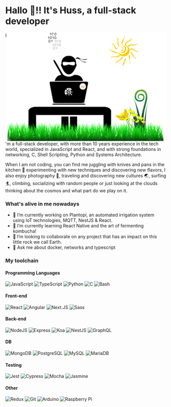 <link href="profile.css" rel="stylesheet"></link>

# Hallo 🖖!! It's Huss, a full-stack developer

<img align="right" alt="illustration of web developer ninja with grass" src="./assets/NinjaDesktop.svg" width="500" height="340" />

  I'm a full-stack developer, with more than 10 years experience in the tech world, specialized in JavaScript and React, and with strong foundations in networking, C, Shell Scripting, Python and Systems Architecture.

  When I am not coding, you can find me juggling with knives and pans in the kitchen 🥘 experimenting with new techniques and discovering new flavors, I also enjoy photography 📸, traveling and discovering new cultures 🌏, surfing 🏄, climbing, socializing with random people or just looking at the clouds thinking about the cosmos and what part do we play on it.

### What's alive in me nowadays

  - 🔭 I’m currently working on Plantopi, an automated irrigation system using IoT technologies, MQTT, NestJS & React.
  - 🌱 I’m currently learning React Native and the art of fermenting kombucha!
  - 👯 I’m looking to collaborate on any project that has an impact on this little rock we call Earth.
  - 💬 Ask me about docker, networks and typescript

### My toolchain

#### Programming Languages
<p><img alt="JavaScript" src="https://img.shields.io/badge/JavaScript-F7DF1E?style=for-the-badge&logo=javascript&logoColor=black" />
  <img alt="TypeScript" src="https://img.shields.io/badge/TypeScript-3178C6?style=for-the-badge&logo=typescript&logoColor=white" />
  <img alt="Python" src="https://img.shields.io/badge/Python-3776AB?style=for-the-badge&logo=python&logoColor=white" />
  <img alt="C" src="https://img.shields.io/badge/C/C++-00599C?style=for-the-badge&logo=C&logoColor=white" />
  <img alt="Bash" src="https://img.shields.io/badge/Bash-4EAA25?style=for-the-badge&logo=gnu-bash&logoColor=white" /></p>

#### Front-end
<p><img alt="React" src="https://img.shields.io/badge/React-45b8d8?style=for-the-badge&logo=react&logoColor=white" />
  <img alt="Angular" src="https://img.shields.io/badge/Angular-DD0031?logo=angular&amp;logoColor=white&amp;style=for-the-badge">
  <img alt="Next.JS" src="https://img.shields.io/badge/Next.js-33333d?style=for-the-badge&logo=next.js&logoColor=white" />
  <img alt="Sass" src="https://img.shields.io/badge/Sass-CC6699?style=for-the-badge&logo=sass&logoColor=white" />
</p>

#### Back-end
<p><img alt="NodeJS" src="https://img.shields.io/badge/NodeJS-339933?style=for-the-badge&logo=Node.js&logoColor=white" />
  <img alt="Express" src="https://img.shields.io/badge/Express-404D59?style=for-the-badge&logo=express&logoColor=white" />
  <img alt="Koa" src="https://img.shields.io/badge/Koa-33333d?style=for-the-badge&logo=kaggle&logoColor=white" />
  <img alt="NestJS" src="https://img.shields.io/badge/NestJS-E0234E?style=for-the-badge&logo=nestJS&logoColor=white" />
  <img alt="GraphQL" src="https://img.shields.io/badge/GraphQL-E10098?style=for-the-badge&logo=graphql&logoColor=white" />
</p>

#### DB
<p><img alt="MongoDB" src="https://img.shields.io/badge/MongoDB-13aa52?style=for-the-badge&logo=mongodb&logoColor=white" />
  <img alt="PostgreSQL" src="https://img.shields.io/badge/PostgreSQL-316192?style=for-the-badge&logo=postgresql&logoColor=white" />
  <img alt="MySQL" src="https://img.shields.io/badge/MySQL-F29111?style=for-the-badge&logo=mysql&logoColor=white" />
  <img alt="MariaDB" src="https://img.shields.io/badge/MariaDB-4E629A?style=for-the-badge&logo=mariadb&logoColor=white" /></p>
  
#### Testing
<p><img alt="Jest" src="https://img.shields.io/badge/Jest-C21325?style=for-the-badge&logo=jest&logoColor=white" />
  <img alt="Cypress" src="https://img.shields.io/badge/Cypress-17202C?style=for-the-badge&logo=cypress&logoColor=white" />
  <img alt="Mocha" src="https://img.shields.io/badge/Mocha-8d6748?style=for-the-badge&logo=mocha&logoColor=white" />
  <img alt="Jasmine" src="https://img.shields.io/badge/Jasmine-8a4182?style=for-the-badge&logo=jasmine&logoColor=white" />
</p>
  
#### Other
<p><img alt="Redux" src="https://img.shields.io/badge/Redux-764ABC?style=for-the-badge&logo=redux&logoColor=white" />
  <img alt="Git" src="https://img.shields.io/badge/Git-F05032?style=for-the-badge&logo=git&logoColor=white" />  
  <img alt="Arduino" src="https://img.shields.io/badge/Arduino-00979D?style=for-the-badge&logo=arduino&logoColor=white" />
  <img alt="Raspberry Pi" src="https://img.shields.io/badge/RaspberryPi-00979D?style=for-the-badge&logo=raspberry-pi&logoColor=white" />
</p>
